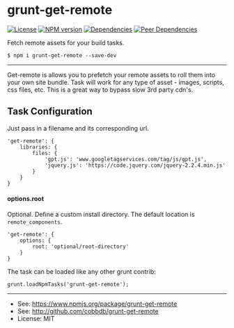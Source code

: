 # grunt-get-remote

[![License](https://img.shields.io/npm/l/grunt-get-remote.svg)](http://npmjs.com/package/grunt-get-remote)
[![NPM version](https://badge.fury.io/js/grunt-get-remote.svg)](http://badge.fury.io/js/grunt-get-remote)
[![Dependencies](https://img.shields.io/david/cobbdb/grunt-get-remote.svg)](./package.json)
[![Peer Dependencies](https://img.shields.io/david/peer/cobbdb/grunt-get-remote.svg)](./package.json)

Fetch remote assets for your build tasks.

    $ npm i grunt-get-remote --save-dev

-------------
Get-remote is allows you to prefetch your remote assets to roll them into
your own site bundle. Task will work for any type of asset - images, scripts,
css files, etc. This is a great way to bypass slow 3rd party cdn's.

## Task Configuration
Just pass in a filename and its corresponding url.

    'get-remote': {
        libraries: {
            files: {
                'gpt.js': 'www.googletagservices.com/tag/js/gpt.js',
                'jquery.js': 'https://code.jquery.com/jquery-2.2.4.min.js'
            }
        }
    }

#### options.root
Optional. Define a custom install directory. The default location is
`remote_components`.

    'get-remote': {
        options: {
            root: 'optional/root-directory'
        }
    }

The task can be loaded like any other grunt contrib:

    grunt.loadNpmTasks('grunt-get-remote');

---------
* See: https://www.npmjs.org/package/grunt-get-remote
* See: http://github.com/cobbdb/grunt-get-remote
* License: MIT
